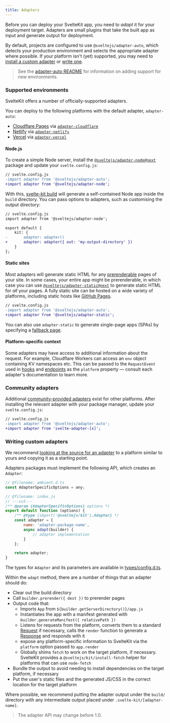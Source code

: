 ```yaml
---
title: Adapters
---
```


Before you can deploy your SvelteKit app, you need to _adapt_ it for your deployment target. Adapters are small plugins that take the built app as input and generate output for deployment.

By default, projects are configured to use `@sveltejs/adapter-auto`, which detects your production environment and selects the appropriate adapter where possible. If your platform isn't (yet) supported, you may need to [install a custom adapter](/docs/adapters#community-adapters) or [write one](/docs/adapters#writing-custom-adapters).

> See the [adapter-auto README](https://github.com/sveltejs/kit/tree/master/packages/adapter-auto) for information on adding support for new environments.

### Supported environments

SvelteKit offers a number of officially-supported adapters.

You can deploy to the following platforms with the default adapter, `adapter-auto`:

- [Cloudflare Pages](https://developers.cloudflare.com/pages/) via [`adapter-cloudflare`](https://github.com/sveltejs/kit/tree/master/packages/adapter-cloudflare)
- [Netlify](https://netlify.com) via [`adapter-netlify`](https://github.com/sveltejs/kit/tree/master/packages/adapter-netlify)
- [Vercel](https://vercel.com) via [`adapter-vercel`](https://github.com/sveltejs/kit/tree/master/packages/adapter-vercel)

#### Node.js

To create a simple Node server, install the [`@sveltejs/adapter-node@next`](https://github.com/sveltejs/kit/tree/master/packages/adapter-node) package and update your `svelte.config.js`:

```diff
// svelte.config.js
-import adapter from '@sveltejs/adapter-auto';
+import adapter from '@sveltejs/adapter-node';
```

With this, [svelte-kit build](/docs/cli#svelte-kit-build) will generate a self-contained Node app inside the `build` directory. You can pass options to adapters, such as customising the output directory:

```diff
// svelte.config.js
import adapter from '@sveltejs/adapter-node';

export default {
	kit: {
-		adapter: adapter()
+		adapter: adapter({ out: 'my-output-directory' })
	}
};
```

#### Static sites

Most adapters will generate static HTML for any [prerenderable](/docs/page-options#prerender) pages of your site. In some cases, your entire app might be prerenderable, in which case you can use [`@sveltejs/adapter-static@next`](https://github.com/sveltejs/kit/tree/master/packages/adapter-static) to generate static HTML for _all_ your pages. A fully static site can be hosted on a wide variety of platforms, including static hosts like [GitHub Pages](https://pages.github.com/).

```diff
// svelte.config.js
-import adapter from '@sveltejs/adapter-auto';
+import adapter from '@sveltejs/adapter-static';
```

You can also use `adapter-static` to generate single-page apps (SPAs) by specifying a [fallback page](https://github.com/sveltejs/kit/tree/master/packages/adapter-static#spa-mode).

#### Platform-specific context

Some adapters may have access to additional information about the request. For example, Cloudflare Workers can access an `env` object containing KV namespaces etc. This can be passed to the `RequestEvent` used in [hooks](/docs/hooks) and [endpoints](/docs/routing#endpoints) as the `platform` property — consult each adapter's documentation to learn more.

### Community adapters

Additional [community-provided adapters](https://sveltesociety.dev/components#adapters) exist for other platforms. After installing the relevant adapter with your package manager, update your `svelte.config.js`:

```diff
// svelte.config.js
-import adapter from '@sveltejs/adapter-auto';
+import adapter from 'svelte-adapter-[x]';
```

### Writing custom adapters

We recommend [looking at the source for an adapter](https://github.com/sveltejs/kit/tree/master/packages) to a platform similar to yours and copying it as a starting point.

Adapters packages must implement the following API, which creates an `Adapter`:

```js
// @filename: ambient.d.ts
const AdapterSpecificOptions = any;

// @filename: index.js
// ---cut---
/** @param {AdapterSpecificOptions} options */
export default function (options) {
	/** @type {import('@sveltejs/kit').Adapter} */
	const adapter = {
		name: 'adapter-package-name',
		async adapt(builder) {
			// adapter implementation
		}
	};

	return adapter;
}
```

The types for `Adapter` and its parameters are available in [types/config.d.ts](https://github.com/sveltejs/kit/blob/master/packages/kit/types/config.d.ts).

Within the `adapt` method, there are a number of things that an adapter should do:

- Clear out the build directory
- Call `builder.prerender({ dest })` to prerender pages
- Output code that:
  - Imports `App` from `${builder.getServerDirectory()}/app.js`
  - Instantiates the app with a manifest generated with `builder.generateManifest({ relativePath })`
  - Listens for requests from the platform, converts them to a standard [Request](https://developer.mozilla.org/en-US/docs/Web/API/Request) if necessary, calls the `render` function to generate a [Response](https://developer.mozilla.org/en-US/docs/Web/API/Response) and responds with it
  - expose any platform-specific information to SvelteKit via the `platform` option passed to `app.render`
  - Globally shims `fetch` to work on the target platform, if necessary. SvelteKit provides a `@sveltejs/kit/install-fetch` helper for platforms that can use `node-fetch`
- Bundle the output to avoid needing to install dependencies on the target platform, if necessary
- Put the user's static files and the generated JS/CSS in the correct location for the target platform

Where possible, we recommend putting the adapter output under the `build/` directory with any intermediate output placed under `.svelte-kit/[adapter-name]`.

> The adapter API may change before 1.0.
